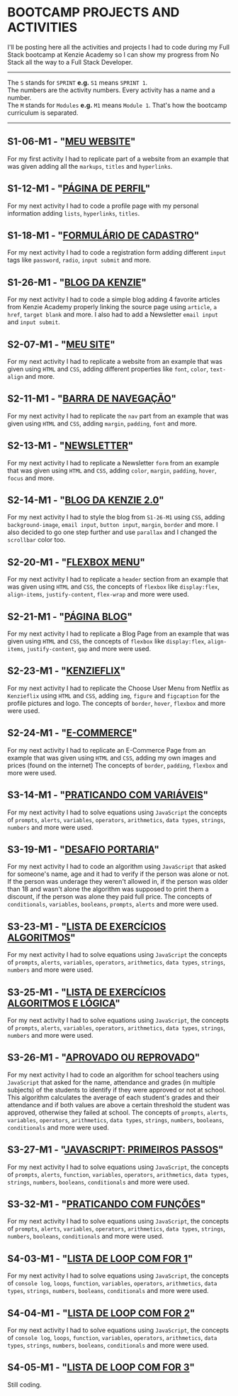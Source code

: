 # BOOTCAMP PROJECTS AND ACTIVITIES
I'll be posting here all the activities and projects I had to code during my Full Stack bootcamp at Kenzie Academy so I can show my progress from No Stack all the way to a Full Stack Developer.

<hr />

The `S` stands for `SPRINT` <strong>e.g.</strong> `S1` means `SPRINT 1`.<br />
The numbers are the activity numbers. Every activity has a name and a number.<br />
The `M` stands for `Modules` <strong>e.g.</strong> `M1` means `Module 1`. That's how the bootcamp curriculum is separated.

<hr />

## S1-06-M1 - "[MEU WEBSITE](https://bitoller.github.io/Bootcamp-Projects-and-Activities/src/M1-SPRINT-1/S1-06-M1.html)"
For my first activity I had to replicate part of a website from an example that was given adding all the `markups`, `titles` and `hyperlinks`.

## S1-12-M1 - "[PÁGINA DE PERFIL](https://bitoller.github.io/Bootcamp-Projects-and-Activities/src/M1-SPRINT-1/S1-12-M1.html)"
For my next activity I had to code a profile page with my personal information adding `lists`, `hyperlinks`, `titles`.

## S1-18-M1 - "[FORMULÁRIO DE CADASTRO](https://bitoller.github.io/Bootcamp-Projects-and-Activities/src/M1-SPRINT-1/S1-18-M1.html)"
For my next activity I had to code a registration form adding different `input` tags like `password`, `radio`, `input submit` and more.

## S1-26-M1 - "[BLOG DA KENZIE](https://bitoller.github.io/Bootcamp-Projects-and-Activities/src/M1-SPRINT-1/S1-26-M1.html)"
For my next activity I had to code a simple blog adding 4 favorite articles from Kenzie Academy properly linking the source page using `article`, `a href`, `target blank` and more. I also had to add a Newsletter `email input` and `input submit`.

## S2-07-M1 - "[MEU SITE](https://bitoller.github.io/Bootcamp-Projects-and-Activities/src/M1-SPRINT-2/S2-07-M1.html)"
For my next activity I had to replicate a website from an example that was given using `HTML` and `CSS`, adding different properties like `font`, `color`, `text-align` and more.

## S2-11-M1 - "[BARRA DE NAVEGAÇÃO](https://bitoller.github.io/Bootcamp-Projects-and-Activities/src/M1-SPRINT-2/S2-11-M1.html)"
For my next activity I had to replicate the `nav` part from an example that was given using `HTML` and `CSS`, adding `margin`, `padding`, `font` and more.

## S2-13-M1 - "[NEWSLETTER](https://bitoller.github.io/Bootcamp-Projects-and-Activities/src/M1-SPRINT-2/S2-13-M1.html)"
For my next activity I had to replicate a Newsletter `form` from an example that was given using `HTML` and `CSS`, adding `color`, `margin`, `padding`, `hover`, `focus` and more.

## S2-14-M1 - "[BLOG DA KENZIE 2.0](https://bitoller.github.io/Bootcamp-Projects-and-Activities/src/M1-SPRINT-2/S2-14-M1.html)"
For my next activity I had to style the blog from `S1-26-M1` using `CSS`, adding `background-image`, `email input`, `button input`, `margin`, `border` and more. I also decided to go one step further and use `parallax` and I changed the `scrollbar` color too.

## S2-20-M1 - "[FLEXBOX MENU](https://bitoller.github.io/Bootcamp-Projects-and-Activities/src/M1-SPRINT-2/S2-20-M1.html)"
For my next activity I had to replicate a `header` section from an example that was given using `HTML` and `CSS`, the concepts of `flexbox` like `display:flex`, `align-items`, `justify-content`, `flex-wrap` and more were used.

## S2-21-M1 - "[PÁGINA BLOG](https://bitoller.github.io/Bootcamp-Projects-and-Activities/src/M1-SPRINT-2/S2-21-M1.html)"
For my next activity I had to replicate a Blog Page from an example that was given using `HTML` and `CSS`, the concepts of `flexbox` like `display:flex`, `align-items`, `justify-content`, `gap` and more were used.

## S2-23-M1 - "[KENZIEFLIX](https://bitoller.github.io/Bootcamp-Projects-and-Activities/src/M1-SPRINT-2/S2-23-M1.html)"
For my next activity I had to replicate the Choose User Menu from Netflix as `Kenzieflix` using `HTML` and `CSS`, adding `img`, `figure` and `figcaption` for the profile pictures and logo. The concepts of `border`, `hover`, `flexbox` and more were used.

## S2-24-M1 - "[E-COMMERCE](https://bitoller.github.io/Bootcamp-Projects-and-Activities/src/M1-SPRINT-2/S2-24-M1.html)"
For my next activity I had to replicate an E-Commerce Page from an example that was given using `HTML` and `CSS`, adding my own images and prices (found on the internet) The concepts of `border`, `padding`, `flexbox` and more were used.

## S3-14-M1 - "[PRATICANDO COM VARIÁVEIS](https://bitoller.github.io/Bootcamp-Projects-and-Activities/src/M1-SPRINT-3/S3-14-M1.html)"
For my next activity I had to solve equations using `JavaScript` the concepts of `prompts`, `alerts`, `variables`, `operators`, `arithmetics`, `data types`, `strings`, `numbers` and more were used.

## S3-19-M1 - "[DESAFIO PORTARIA](https://bitoller.github.io/Bootcamp-Projects-and-Activities/src/M1-SPRINT-3/S3-19-M1.html)"
For my next activity I had to code an algorithm using `JavaScript` that asked for someone's name, age and it had to verify if the person was alone or not. If the person was underage they weren't allowed in, if the person was older than 18 and wasn't alone the algorithm was supposed to print them a discount, if the person was alone they paid full price. The concepts of `conditionals`, `variables`, `booleans`, `prompts`, `alerts` and more were used.

## S3-23-M1 - "[LISTA DE EXERCÍCIOS ALGORITMOS](https://bitoller.github.io/Bootcamp-Projects-and-Activities/src/M1-SPRINT-3/S3-23-M1.html)"
For my next activity I had to solve equations using `JavaScript` the concepts of `prompts`, `alerts`, `variables`, `operators`, `arithmetics`, `data types`, `strings`, `numbers` and more were used.

## S3-25-M1 - "[LISTA DE EXERCÍCIOS ALGORITMOS E LÓGICA](https://bitoller.github.io/Bootcamp-Projects-and-Activities/src/M1-SPRINT-3/S3-25-M1.html)"
For my next activity I had to solve equations using `JavaScript`, the concepts of `prompts`, `alerts`, `variables`, `operators`, `arithmetics`, `data types`, `strings`, `numbers` and more were used.

## S3-26-M1 - "[APROVADO OU REPROVADO](https://bitoller.github.io/Bootcamp-Projects-and-Activities/src/M1-SPRINT-3/S3-26-M1.html)"
For my next activity I had to code an algorithm for school teachers using `JavaScript` that asked for the name, attendance and grades (in multiple subjects) of the students to identify if they were approved or not at school. This algorithm calculates the average of each student's grades and their attendance and if both values are above a certain threshold the student was approved, otherwise they failed at school. The concepts of `prompts`, `alerts`, `variables`, `operators`, `arithmetics`, `data types`, `strings`, `numbers`, `booleans`, `conditionals` and more were used.

## S3-27-M1 - "[JAVASCRIPT: PRIMEIROS PASSOS](https://bitoller.github.io/Bootcamp-Projects-and-Activities/src/M1-SPRINT-3/S3-27-M1.html)"
For my next activity I had to solve equations using `JavaScript`, the concepts of `prompts`, `alerts`, `function`, `variables`, `operators`, `arithmetics`, `data types`, `strings`, `numbers`, `booleans`, `conditionals` and more were used.

## S3-32-M1 - "[PRATICANDO COM FUNÇÕES](https://bitoller.github.io/Bootcamp-Projects-and-Activities/src/M1-SPRINT-3/S3-32-M1.html)"
For my next activity I had to solve equations using `JavaScript`, the concepts of `prompts`, `alerts`, `variables`, `operators`, `arithmetics`, `data types`, `strings`, `numbers`, `booleans`, `conditionals` and more were used.

## S4-03-M1 - "[LISTA DE LOOP COM FOR 1](https://bitoller.github.io/Bootcamp-Projects-and-Activities/src/M1-SPRINT-4/S4-03-M1.html)"
For my next activity I had to solve equations using `JavaScript`, the concepts of `console log`, `loops`, `function`, `variables`, `operators`, `arithmetics`, `data types`, `strings`, `numbers`, `booleans`, `conditionals` and more were used.

## S4-04-M1 - "[LISTA DE LOOP COM FOR 2](https://bitoller.github.io/Bootcamp-Projects-and-Activities/src/M1-SPRINT-4/S4-04-M1.html)"
For my next activity I had to solve equations using `JavaScript`, the concepts of `console log`, `loops`, `function`, `variables`, `operators`, `arithmetics`, `data types`, `strings`, `numbers`, `booleans`, `conditionals` and more were used.

## S4-05-M1 - "[LISTA DE LOOP COM FOR 3](https://bitoller.github.io/Bootcamp-Projects-and-Activities/src/M1-SPRINT-4/S4-05-M1.html)"
Still coding.